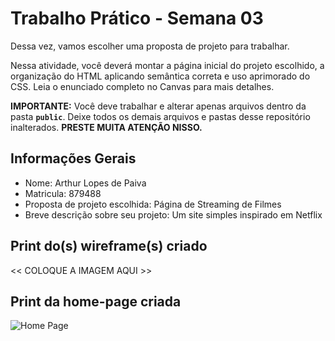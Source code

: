 # Trabalho Prático - Semana 03

Dessa vez, vamos escolher uma proposta de projeto para trabalhar.

Nessa atividade, você deverá montar a página inicial do projeto escolhido, a organização do HTML aplicando semântica correta e uso aprimorado do CSS. Leia o enunciado completo no Canvas para mais detalhes.

**IMPORTANTE:** Você deve trabalhar e alterar apenas arquivos dentro da pasta **`public`**. Deixe todos os demais arquivos e pastas desse repositório inalterados. **PRESTE MUITA ATENÇÃO NISSO.**

## Informações Gerais

- Nome: Arthur Lopes de Paiva  
- Matricula: 879488  
- Proposta de projeto escolhida: Página de Streaming de Filmes  
- Breve descrição sobre seu projeto: Um site simples inspirado em Netflix  


## Print do(s) wireframe(s) criado

<<  COLOQUE A IMAGEM AQUI >>


## Print da home-page criada

![Home Page](img/Screenshot_1.png)

